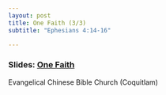```yaml
---
layout: post
title: One Faith (3/3)
subtitle: "Ephesians 4:14-16"

---
```


### Slides: [One Faith](/one-faith)
Evangelical Chinese Bible Church (Coquitlam)
